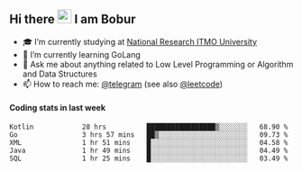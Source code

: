 ## Hi there <img src="https://media.giphy.com/media/hvRJCLFzcasrR4ia7z/giphy.gif" width="25px" height="25px"> I am Bobur

- :mortar_board: I’m currently studying at [National Research ITMO University](https://itmo.ru/)
- :seedling: I’m currently learning GoLang
- :speech_balloon: Ask me about anything related to Low Level Programming or Algorithm and Data Structures
- :mailbox: How to reach me: [@telegram](https://t.me/octoant) (see also [@leetcode](https://leetcode.com/octoant/))    

#### Coding stats in last week

<!--START_SECTION:waka-->

```text
Kotlin            28 hrs          █████████████████▒░░░░░░░   68.90 %
Go                3 hrs 57 mins   ██▒░░░░░░░░░░░░░░░░░░░░░░   09.73 %
XML               1 hr 51 mins    █░░░░░░░░░░░░░░░░░░░░░░░░   04.58 %
Java              1 hr 49 mins    █░░░░░░░░░░░░░░░░░░░░░░░░   04.49 %
SQL               1 hr 25 mins    █░░░░░░░░░░░░░░░░░░░░░░░░   03.49 %
```

<!--END_SECTION:waka-->
